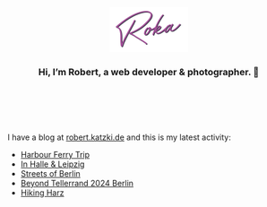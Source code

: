 <div align="center">
  <br>
  <br>
  <br>
  <br>
  <a href="https://robert.katzki.de/">
    <img width="140" src="https://github.com/ro-ka/ro-ka/blob/master/logo.svg" alt="Roka">
  </a>
  <br>
  <h3>Hi, I’m Robert, a web developer & photographer. 👋</h3>
 
  <br>
  <br>
  <br>
  <br>
</div>

I have a blog at [robert.katzki.de](https://robert.katzki.de/) and this is my latest activity:
<!-- BLOG-POST-LIST:START -->
- [Harbour Ferry Trip](https://robert.katzki.de/photos/2024/harbour-ferry-trip)
- [In Halle &amp; Leipzig](https://robert.katzki.de/photos/2024/in-halle-leipzig)
- [Streets of Berlin](https://robert.katzki.de/photos/2024/streets-of-berlin)
- [Beyond Tellerrand 2024 Berlin](https://robert.katzki.de/posts/beyond-tellerrand-2024-berlin)
- [Hiking Harz](https://robert.katzki.de/photos/2024/hiking-harz)
<!-- BLOG-POST-LIST:END -->

